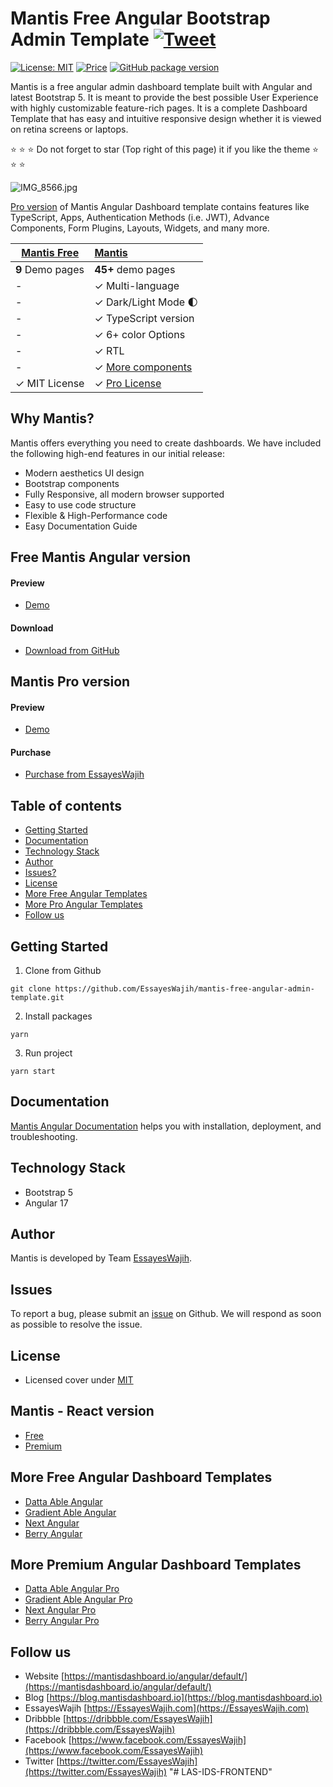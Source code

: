 # Mantis Free Angular Bootstrap Admin Template [![Tweet](https://img.shields.io/twitter/url/http/shields.io.svg?style=social)](https://twitter.com/intent/tweet?text=Get%20Mantis%20Angular%20-%20The%20most%20Beautiful%20Bootstrap%20Designed%20Admin%20Dashboard%20Template%20&url=https://mantisdashboard.io&via=EssayesWajih&hashtags=angular,webdev,developers,javascript)

[![License: MIT](https://img.shields.io/badge/License-MIT-yellow.svg)](https://opensource.org/licenses/MIT)
[![Price](https://img.shields.io/badge/price-FREE-0098f7.svg)](https://github.com/EssayesWajih/mantis-free-angular-admin-template/blob/main/LICENSE)
[![GitHub package version](https://img.shields.io/github/package-json/v/EssayesWajih/mantis-free-angular-admin-template)](https://github.com/EssayesWajih/mantis-free-angular-admin-template/)

Mantis is a free angular admin dashboard template built with Angular and latest Bootstrap 5. It is meant to provide the best possible User Experience with highly customizable feature-rich pages. It is a complete Dashboard Template that has easy and intuitive responsive design whether it is viewed on retina screens or laptops.

:star: :star: :star: Do not forget to star (Top right of this page) it if you like the theme :star: :star: :star:

![IMG_8566.jpg](https://org-public-assets.s3.us-west-2.amazonaws.com/Free-Version-Banners/GITHUB-FREE-ANGULAR-REPO%20-%20Mantis.jpg)

[Pro version](https://EssayesWajih.com/item/mantis-angular-admin-template/?utm_source=free_demo&utm_medium=EssayesWajih&utm_campaign=button_download_premium) of Mantis Angular Dashboard template contains features like TypeScript, Apps, Authentication Methods (i.e. JWT), Advance Components, Form Plugins, Layouts, Widgets, and many more.

| [Mantis Free](https://mantisdashboard.io/angular/free/) | [Mantis](https://EssayesWajih.com/item/mantis-angular-admin-template/?utm_source=free_demo&utm_medium=EssayesWajih&utm_campaign=button_download_premium)            |
| ------------------------------------------------------- | :------------------------------------------------------------------------------- |
| **9** Demo pages                                        | **45+** demo pages                                                               |
| -                                                       | ✓ Multi-language                                                                 |
| -                                                       | ✓ Dark/Light Mode 🌓                                                             |
| -                                                       | ✓ TypeScript version                                                             |
| -                                                       | ✓ 6+ color Options                                                               |
| -                                                       | ✓ RTL                                                                            |
| -                                                       | ✓ [More components](https://mantisdashboard.io/angular/default/components/basic/alert) |
| ✓ MIT License                                           | ✓ [Pro License](https://EssayesWajih.com/item/mantis-angular-admin-template/?utm_source=free_demo&utm_medium=EssayesWajih&utm_campaign=button_download_premium) |

## Why Mantis?

Mantis offers everything you need to create dashboards. We have included the following high-end features in our initial release:

- Modern aesthetics UI design
- Bootstrap components
- Fully Responsive, all modern browser supported
- Easy to use code structure
- Flexible & High-Performance code
- Easy Documentation Guide

## Free Mantis Angular version

#### Preview

- [Demo](https://mantisdashboard.io/angular/free/)

#### Download

- [Download from GitHub](https://github.com/EssayesWajih/mantis-free-angular-admin-template)

## Mantis Pro version

#### Preview

- [Demo](https://mantisdashboard.io/angular/default)

#### Purchase

- [Purchase from EssayesWajih](https://EssayesWajih.com/item/mantis-angular-admin-template/?utm_source=free_demo&utm_medium=EssayesWajih&utm_campaign=button_download_premium)

## Table of contents

- [Getting Started](#getting-started)
- [Documentation](#documentation)
- [Technology Stack](#technology-stack)
- [Author](#author)
- [Issues?](#issues)
- [License](#license)
- [More Free Angular Templates](#more-free-angular-dashboard-templates)
- [More Pro Angular Templates](#more-premium-angular-dashboard-templates)
- [Follow us](#follow-us)

## Getting Started

1. Clone from Github

```
git clone https://github.com/EssayesWajih/mantis-free-angular-admin-template.git
```

2. Install packages

```
yarn
```

3. Run project

```
yarn start
```

## Documentation

[Mantis Angular Documentation](https://EssayesWajih.gitbook.io/mantis-angular/) helps you with installation, deployment, and troubleshooting.

## Technology Stack

- Bootstrap 5
- Angular 17

## Author

Mantis is developed by Team [EssayesWajih](https://EssayesWajih.com).

## Issues

To report a bug, please submit an [issue](https://github.com/EssayesWajih/mantis-free-angular-admin-template/issues) on Github. We will respond as soon as possible to resolve the issue.

## License

- Licensed cover under [MIT](https://github.com/EssayesWajih/mantis-free-angular-admin-template/blob/master/LICENSE)

## Mantis - React version

- [Free](https://mantisdashboard.io/free/)
- [Premium](https://mui.com/store/items/mantis-react-admin-dashboard-template/)

## More Free Angular Dashboard Templates

- [Datta Able Angular](https://EssayesWajih.com/item/datta-able-angular-lite/)
- [Gradient Able Angular](https://EssayesWajih.com/item/gradient-able-angular-free-admin-template/)
- [Next Angular](https://EssayesWajih.com/item/next-free-admin-template/)
- [Berry Angular](https://EssayesWajih.com/item/berry-angular-free-admin-template/)

## More Premium Angular Dashboard Templates

- [Datta Able Angular Pro](https://EssayesWajih.com/item/datta-able-angular/?utm_source=free_demo&utm_medium=EssayesWajih&utm_campaign=button_download_premium)
- [Gradient Able Angular Pro](https://EssayesWajih.com/item/gradient-able-angular-admin-template/?utm_source=free_demo&utm_medium=EssayesWajih&utm_campaign=button_download_premium)
- [Next Angular Pro](https://EssayesWajih.com/item/next-angular-admin-template/)
- [Berry Angular Pro](https://EssayesWajih.com/item/berry-angular-admin-dashboard-template/?utm_source=free_demo&utm_medium=EssayesWajih&utm_campaign=button_download_premium)

## Follow us

- Website [https://mantisdashboard.io/angular/default/](https://mantisdashboard.io/angular/default/)
- Blog [https://blog.mantisdashboard.io](https://blog.mantisdashboard.io)
- EssayesWajih [https://EssayesWajih.com](https://EssayesWajih.com)
- Dribbble [https://dribbble.com/EssayesWajih](https://dribbble.com/EssayesWajih)
- Facebook [https://www.facebook.com/EssayesWajih](https://www.facebook.com/EssayesWajih)
- Twitter [https://twitter.com/EssayesWajih](https://twitter.com/EssayesWajih)
"# LAS-IDS-FRONTEND" 
